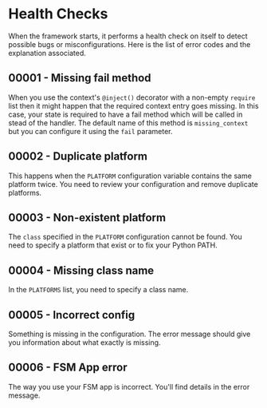 Health Checks
=============

When the framework starts, it performs a health check on itself to detect
possible bugs or misconfigurations. Here is the list of error codes and the
explanation associated.

## 00001 - Missing fail method

When you use the context's `@inject()` decorator with a non-empty `require`
list then it might happen that the required context entry goes missing. In this
case, your state is required to have a fail method which will be called in
stead of the handler. The default name of this method is `missing_context` but
you can configure it using the `fail` parameter.

## 00002 - Duplicate platform

This happens when the `PLATFORM` configuration variable contains the same
platform twice. You need to review your configuration and remove duplicate
platforms.

## 00003 - Non-existent platform

The `class` specified in the `PLATFORM` configuration cannot be found. You need
to specify a platform that exist or to fix your Python PATH.

## 00004 - Missing class name

In the `PLATFORMS` list, you need to specify a class name.

## 00005 - Incorrect config

Something is missing in the configuration. The error message should give you
information about what exactly is missing.

## 00006 - FSM App error

The way you use your FSM app is incorrect. You'll find details in the
error message.

